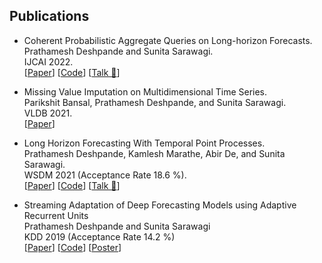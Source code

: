 ## Publications
- Coherent Probabilistic Aggregate Queries on Long-horizon Forecasts. \
  Prathamesh Deshpande and Sunita Sarawagi. \
  IJCAI 2022. \
  \[[Paper](https://www.ijcai.org/proceedings/2022/0404.pdf)\] \[[Code](https://github.com/pratham16cse/AggForecaster)\] \[[Talk 📢](https://www.ijcai.org/proceedings/2022/video/404)\]

- Missing Value Imputation on Multidimensional Time Series. \
  Parikshit Bansal, Prathamesh Deshpande, and Sunita Sarawagi. \
  VLDB 2021. \
  \[[Paper](https://arxiv.org/pdf/2103.01600.pdf)\]

- Long Horizon Forecasting With Temporal Point Processes. \
  Prathamesh Deshpande, Kamlesh Marathe, Abir De, and Sunita Sarawagi. \
  WSDM 2021 (Acceptance Rate 18.6 %). \
  \[[Paper](https://arxiv.org/pdf/2101.02815v1.pdf)\] \[[Code](https://github.com/pratham16cse/DualTPP)\] \[[Talk 📢](https://www.youtube.com/watch?v=70i0KxRONLQ)\]

- Streaming Adaptation of Deep Forecasting Models using Adaptive Recurrent Units \
  Prathamesh Deshpande and Sunita Sarawagi \
  KDD 2019 (Acceptance Rate 14.2 %) \
  \[[Paper](https://dl.acm.org/doi/10.1145/3292500.3330996)\] \[[Code](https://github.com/pratham16/ARU)\] \[[Poster](https://drive.google.com/file/d/1UKTpKDWdWi-551g6sDRTFA7pXcwHPeYe/view)\]
